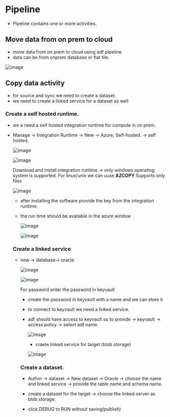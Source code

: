 # Pipeline
- Pipeline contains one or more activities.


## Move data from on prem to cloud
- move data from on prem to cloud using adf pipeline.
- data can be from onprem database or flat file.

![image](https://github.com/deepakgowtham/Datascience_Basics/assets/47908891/3f0a9624-0090-4be9-965e-85ed503dcce4)

## Copy data activity
- for source and sync we need to create a dataset.
- we need to create a linked service for a dataset as well
### Create a self hosted runtime.
- we a need a self hosted integration runtime for compute in on prem.
- Manage -> Integration Runtime -> New -> Azure, Self-hosted. -> self hosted.

  ![image](https://github.com/deepakgowtham/Datascience_Basics/assets/47908891/37832b25-1f2f-42ba-a81f-9ee9b273ea6f)


  ![image](https://github.com/deepakgowtham/Datascience_Basics/assets/47908891/6a33d733-9d96-4c76-809d-405437468dc2)

  Download and install integration runtime.-> only windows operating system is supported.
  For linux/unix we can uuse **AZCOPY** Supports only files

  ![image](https://github.com/deepakgowtham/Datascience_Basics/assets/47908891/5d8d7d86-f315-447c-b505-e9199e84cbbb)

  - after installing the software provide the key from the integration runtime.
  - the run time should be available in the azure window
 
    ![image](https://github.com/deepakgowtham/Datascience_Basics/assets/47908891/91330eb5-fe10-41cd-92d0-59df92caa8a8)

    ![image](https://github.com/deepakgowtham/Datascience_Basics/assets/47908891/efad9986-5194-45fb-9dd3-ce2621ecbf23)


  ### Create a linked service
  - new -> database-> oracle
 
    ![image](https://github.com/deepakgowtham/Datascience_Basics/assets/47908891/7c102b8e-c334-4db1-8db5-9bf5b7c78e05)

    ![image](https://github.com/deepakgowtham/Datascience_Basics/assets/47908891/1774997a-aee7-43d1-9c3f-3dae0f033a33)

    For password enter the password in keyvault
    - create the password in keyvault with a name and we can store it
    - to connect to keyvault we  need a linked service.
    - adf should have access to keyvault so to provide -> keyvault -> access policy -> select adf name.
   
      ![image](https://github.com/deepakgowtham/Datascience_Basics/assets/47908891/dd347048-101b-4195-805a-b2488c2fed79)
      - craete linked service for target (blob storage)
     
       ![image](https://github.com/deepakgowtham/Datascience_Basics/assets/47908891/ccfea815-1779-469a-9981-96d82edd1564)
    ### Create a dataset.
    - Author -> dataset -> New dataset -> Oracle -> choose the name and linked service -> provide the table name and schema name.
    - create a dataset for the target  -> choose the linked server as blob storage.

    - click DEBUG to RUN without saving(publish)


  
